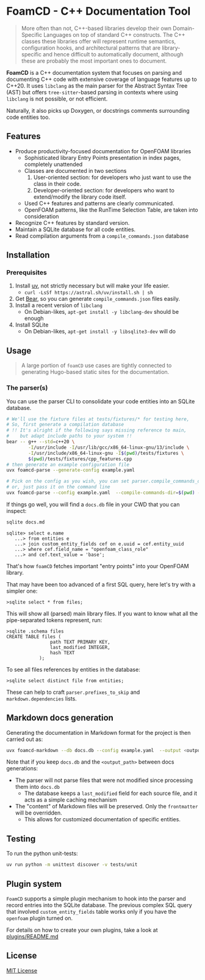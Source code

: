 # FoamCD - C++ Documentation Tool

> More often than not, C++-based libraries develop their own Domain-Specific Languages
> on top of standard C++ constructs. The C++ classes these libraries offer will
> represent runtime semantics, configuration hooks, and architectural patterns that
> are library-specific and hence difficult to automatically document, although these
> are probably the most important ones to document.

**FoamCD** is a C++ documentation system that focuses on parsing and documenting C++ code
with extensive coverage of language features up to C++20. It uses `libclang` as the main
parser for the Abstract Syntax Tree (AST) but offers `tree-sitter`-based parsing in contexts
where using `libclang` is not possible, or not efficient.

Naturally, it also picks up Doxygen, or docstrings comments surrounding code entities too.

## Features

- Produce productivity-focused documentation for OpenFOAM libraries
  - Sophisticated library Entry Points presentation in index pages, completely unattended
  - Classes are documented in two sections
    1. User-oriented section: for developers who just want to use the class in their code.
    1. Developer-oriented section: for developers who want to extend/modify the library code itself.
  - Used C++ features and patterns are clearly communicated.
  - OpenFOAM patterns, like the RunTime Selection Table, are taken into consideration
- Recognize C++ features by standard version.
- Maintain a SQLite database for all code entities.
- Read compilation arguments from a `compile_commands.json` database

## Installation

### Prerequisites

1. Install [uv], not strictly necessary but will make your life easier.
   - `curl -LsSf https://astral.sh/uv/install.sh | sh`
1. Get [Bear], so you can generate `compile_commands.json` files easily.
1. Install a recent version of `libclang`
   - On Debian-likes, `apt-get install -y libclang-dev` should be enough
1. Install SQLite
   - On Debian-likes, `apt-get install -y libsqlite3-dev` will do

## Usage

> A large portion of `foamCD` use cases are tightly connected to generating
> Hugo-based static sites for the documentation.

### The parser(s)

You can use the parser CLI to consolidate your code entities into an SQLite database.
```bash
# We'll use the fixture files at tests/fixtures/* for testing here, 
# So, first generate a compilation database
# !! It's alright if the following says missing reference to main,
#    but adapt include paths to your system !!
bear -- g++ --std=c++20 \
        -I/usr/include -I/usr/lib/gcc/x86_64-linux-gnu/13/include \
        -I/usr/include/x86_64-linux-gnu -I$(pwd)/tests/fixtures \
        $(pwd)/tests/fixtures/cpp_features.cpp
# then generate an example configuration file
uvx foamcd-parse --generate-config example.yaml
```

```bash
# Pick on the config as you wish, you can set parser.compile_commands_dir to your CWD
# or, just pass it on the command line
uvx foamcd-parse --config example.yaml  --compile-commands-dir=$(pwd) --output docs.db
```

If things go well, you will find a `docs.db` file in your CWD that you can inspect:
```bash
sqlite docs.md
```
```sqlite
sqlite> select e.name
   ...> from entities e
   ...> join custom_entity_fields cef on e.uuid = cef.entity_uuid
   ...> where cef.field_name = "openfoam_class_role"
   ...> and cef.text_value = 'base';
```
That's how `foamCD` fetches important "entry points" into your OpenFOAM library.

That may have been too advanced of a first SQL query, here let's try with a simpler one:
```sqlite
>sqlite select * from files;
```

This will show all (parsed) main library files. If you want to know what
all the pipe-separated tokens represent, run:
```sqlite
>sqlite .schema files
CREATE TABLE files (
                path TEXT PRIMARY KEY,
                last_modified INTEGER,
                hash TEXT
            );
```

To see all files references by entities in the database:
```sqlite
>sqlite select distinct file from entities;
```
These can help to craft `parser.prefixes_to_skip` and `markdown.dependencies` lists.

## Markdown docs generation

Generating the documentation in Markdown format for the project is then carried out as:
```bash
uvx foamcd-markdown --db docs.db --config example.yaml  --output <output_path>
```


Note that if you keep `docs.db` and the `<output_path>` between docs generations:
- The parser will not parse files that were not modified since processing them into `docs.db`
  - The database keeps a `last_modified` field for each source file, and it acts as a simple caching mechanism
- The "content" of Markdown files will be preserved. Only the `frontmatter` will be overridden.
  - This allows for customized documentation of specific entities.

## Testing

To run the python unit-tests:

```bash
uv run python -m unittest discover -v tests/unit
```


## Plugin system

`FoamCD` supports a simple plugin mechanism to hook into the parser and record entries into the
SQLite database. The previous complex SQL query that involved `custom_entity_fields` table
works only if you have the `openfoam` plugin turned on.

For details on how to create your own plugins, take a look at [plugins/README.md](plugins/README.md)

## License

[MIT License](LICENSE)

[uv]: https://github.com/astral-sh/uv
[Bear]: https://github.com/rizsotto/Bear
